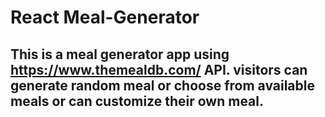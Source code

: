 # React Meal-Generator
## This is a meal generator app using https://www.themealdb.com/ API.  visitors can generate random meal or choose from available meals or can customize their own meal.

